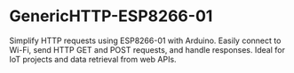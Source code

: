 # GenericHTTP-ESP8266-01
Simplify HTTP requests using ESP8266-01 with Arduino. Easily connect to Wi-Fi, send HTTP GET and POST requests, and handle responses. Ideal for IoT projects and data retrieval from web APIs.
